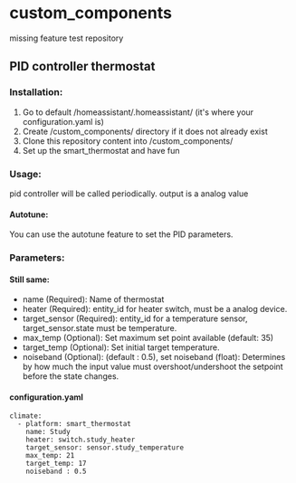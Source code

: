 # custom_components
missing feature test repository

## PID controller thermostat

### Installation:
1. Go to <conf-dir> default /homeassistant/.homeassistant/ (it's where your configuration.yaml is)
2. Create <conf-dir>/custom_components/ directory if it does not already exist
3. Clone this repository content into <conf-dir>/custom_components/
4. Set up the smart_thermostat and have fun

### Usage:
pid controller will be called periodically.
output is a analog value

#### Autotune:
You can use the autotune feature to set the PID parameters.

### Parameters:

#### Still same:

* name (Required): Name of thermostat
* heater (Required): entity_id for heater switch, must be a analog device.
* target_sensor (Required): entity_id for a temperature sensor, target_sensor.state must be temperature.
* max_temp (Optional): Set maximum set point available (default: 35)
* target_temp (Optional): Set initial target temperature. 
* noiseband (Optional): (default : 0.5), set noiseband (float): Determines by how much the input value must overshoot/undershoot the setpoint before the state changes.

#### configuration.yaml
```
climate:
  - platform: smart_thermostat
    name: Study
    heater: switch.study_heater
    target_sensor: sensor.study_temperature
    max_temp: 21
    target_temp: 17
    noiseband : 0.5
```
